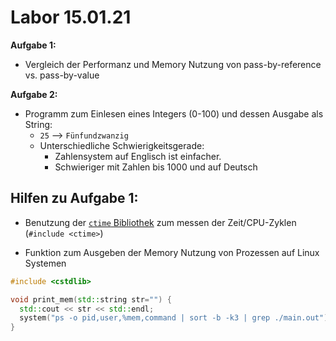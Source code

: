 # Labor 15.01.21

**Aufgabe 1:**
- Vergleich der Performanz und Memory Nutzung von pass-by-reference vs. pass-by-value

**Aufgabe 2:**
- Programm zum Einlesen eines Integers (0-100) und dessen Ausgabe als String:
  - `25` --> `Fünfundzwanzig`
  - Unterschiedliche Schwierigkeitsgerade:
    - Zahlensystem auf Englisch ist einfacher.
    - Schwieriger mit Zahlen bis 1000 und auf Deutsch

## Hilfen zu Aufgabe 1:

- Benutzung der [`ctime` Bibliothek](https://www.cplusplus.com/reference/ctime/clock/) zum messen der Zeit/CPU-Zyklen (`#include <ctime>`)

- Funktion zum Ausgeben der Memory Nutzung von Prozessen auf Linux Systemen
``` C++
#include <cstdlib>

void print_mem(std::string str="") {
  std::cout << str << std::endl;
  system("ps -o pid,user,%mem,command | sort -b -k3 | grep ./main.out");
}
```
